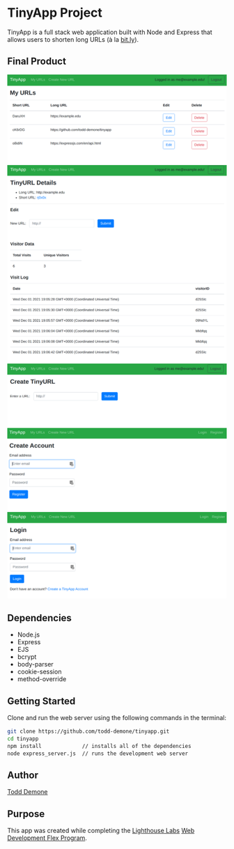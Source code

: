 # TinyApp Project

TinyApp is a full stack web application built with Node and Express that allows users to shorten long URLs (à la [bit.ly](https://bitly.com)).

## Final Product

!["Screenshot of URLs page"](https://github.com/todd-demone/tinyapp/blob/main/docs/urls.png?raw=true)
!["Screenshot of edit URL page"](https://github.com/todd-demone/tinyapp/blob/main/docs/urls_show_stretch.png?raw=true)
!["Screenshot of create new URL page"](https://github.com/todd-demone/tinyapp/blob/main/docs/urls_new.png?raw=true)
!["Screenshot of register page"](https://github.com/todd-demone/tinyapp/blob/main/docs/register.png?raw=true)
!["Screenshot of login page"](https://github.com/todd-demone/tinyapp/blob/main/docs/login.png?raw=true)

## Dependencies

- Node.js
- Express
- EJS
- bcrypt
- body-parser
- cookie-session
- method-override


## Getting Started

Clone and run the web server using the following commands in the terminal:
```bash
git clone https://github.com/todd-demone/tinyapp.git
cd tinyapp
npm install             // installs all of the dependencies
node express_server.js  // runs the development web server
```

## Author
[Todd Demone](https://github.com/todd-demone)

## Purpose
This app was created while completing the [Lighthouse Labs](https://github.com/lighthouse-labs) [Web Development Flex Program](https://www.lighthouselabs.ca/en/web-development-flex-program).
